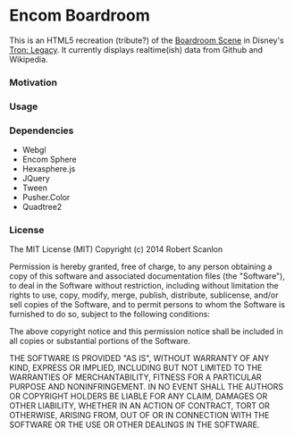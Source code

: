 Encom Boardroom
=================

This is an HTML5 recreation (tribute?) of the [Boardroom Scene](http://work.gmunk.com/TRON-Board-Room) 
in Disney's [Tron: Legacy](http://www.imdb.com/title/tt1104001/).  It currently 
displays realtime(ish) data from Github and Wikipedia.

### Motivation

### Usage

### Dependencies

* Webgl
* Encom Sphere
* Hexasphere.js
* JQuery
* Tween
* Pusher.Color
* Quadtree2

### License

The MIT License (MIT)
Copyright (c) 2014 Robert Scanlon

Permission is hereby granted, free of charge, to any person obtaining a copy
of this software and associated documentation files (the "Software"), to deal
in the Software without restriction, including without limitation the rights
to use, copy, modify, merge, publish, distribute, sublicense, and/or sell
copies of the Software, and to permit persons to whom the Software is
furnished to do so, subject to the following conditions:

The above copyright notice and this permission notice shall be included in
all copies or substantial portions of the Software.

THE SOFTWARE IS PROVIDED "AS IS", WITHOUT WARRANTY OF ANY KIND, EXPRESS OR
IMPLIED, INCLUDING BUT NOT LIMITED TO THE WARRANTIES OF MERCHANTABILITY,
FITNESS FOR A PARTICULAR PURPOSE AND NONINFRINGEMENT. IN NO EVENT SHALL THE
AUTHORS OR COPYRIGHT HOLDERS BE LIABLE FOR ANY CLAIM, DAMAGES OR OTHER
LIABILITY, WHETHER IN AN ACTION OF CONTRACT, TORT OR OTHERWISE, ARISING FROM,
OUT OF OR IN CONNECTION WITH THE SOFTWARE OR THE USE OR OTHER DEALINGS IN
THE SOFTWARE.

